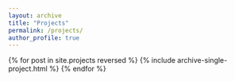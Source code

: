 ```yaml
---
layout: archive
title: "Projects"
permalink: /projects/
author_profile: true
---
```


[//]: # ({% for post in site.projects reversed %})

[//]: # ()
[//]: # (  {% include archive-single-project.html %})

[//]: # ()
[//]: # ({% endfor %})


<div class="projects-container">
  {% for post in site.projects reversed %}
    {% include archive-single-project.html %}
  {% endfor %}
</div>